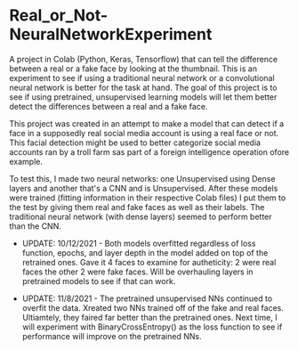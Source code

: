 # Real_or_Not-NeuralNetworkExperiment
A project in Colab (Python, Keras, Tensorflow) that can tell the difference between a real or a fake face by looking at the thumbnail. This is an experiment to see if using a traditional neural network or a convolutional neural network is better for the task at hand. The goal of this project is to see if using pretrained, unsupervised learning models will let them better detect the differences between a real and a fake face. 

This project was created in an attempt to make a model that can detect if a face in a supposedly real social media account is using a real face or not. This facial detection might be used to better categorize social media accounts ran by a troll farm sas part of a foreign intelligence operation ofore example.

To test this, I made two neural networks: one Unsupervised using Dense layers and another that's a CNN and is Unsupervised. After these models were trained (fitting information in their respective Colab files) I put them to the test by giving them real and fake faces as well as their labels. The traditional neural network (with dense layers) seemed to perform better than the CNN.


- UPDATE: 10/12/2021 - 
Both models overfitted regardless of loss function, epochs, and layer depth in the model added on top of the retrained ones. Gave it 4 faces to examine for autheticity: 2 were real faces the other 2 were fake faces. Will be overhauling layers in pretrained models to see if that can work.


- UPDATE: 11/8/2021 - 
The pretrained unsupervised NNs continued to overfit the data. Xreated two NNs trained off of the fake and real faces. Ultiamtely, they faired far better than the pretrained ones. Next time, I will experiment with BinaryCrossEntropy() as the loss function to see if performance will improve on the pretrained NNs.
